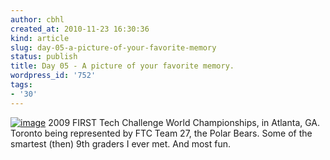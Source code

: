 ```yaml
---
author: cbhl
created_at: 2010-11-23 16:30:36
kind: article
slug: day-05-a-picture-of-your-favorite-memory
status: publish
title: Day 05 - A picture of your favorite memory.
wordpress_id: '752'
tags:
- '30'
---
```


[![image](http://blog.azuresky.ca/blog/wp-content/uploads/2010/11/n1656720607_30541760_6110399.jpg "n1656720607_30541760_6110399")](http://blog.azuresky.ca/blog/wp-content/uploads/2010/11/n1656720607_30541760_6110399.jpg)
2009 FIRST Tech Challenge World Championships, in Atlanta, GA. Toronto
being represented by FTC Team 27, the Polar Bears. Some of the smartest
(then) 9th graders I ever met. And most fun.
